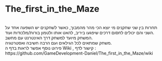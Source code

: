 # The_first_in_the_Maze

                                                                                                                                                                
<br />
תחרות בין שני שחקנים מי יוצא הכי מהר מהמבוך, כאשר לשחקנים יש השפעה אחד על השני והם יכולים לחסום דרכים שיפגעו ביריב, להאט אותו ולטמון בורות/מלכודות ועוד.
<br />
המשחק מיועד למשחק דרך האינטרנט עם מחשב.
<br />
משחק שמתאים לכל הגילאים ועם הרבה חשיבה ואסטרטגיה.
 <br />
 פירוט נוסף אפשר לראות בדף ה Wiki , קישור לדף : https://github.com/GameDevelopment-Daniel/The_first_in_the_Maze/wiki
 
 
